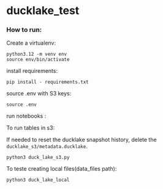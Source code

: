 # ducklake_test

### How to run:

Create a virtualenv:

    python3.12 -m venv env
    source env/bin/activate

install requirements:

    pip install - requirements.txt

source .env with S3 keys:

    source .env

run notebooks :

To run tables in s3:

If needed to reset the ducklake snapshot history, delete the `ducklake_s3/metadata.ducklake`.

    python3 duck_lake_s3.py

To teste creating local files(data_files path):

    python3 duck_lake_local

